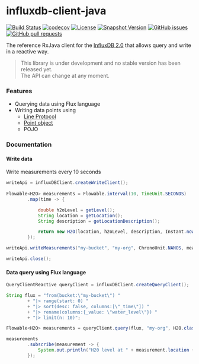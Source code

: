 # influxdb-client-java
[![Build Status](https://travis-ci.org/bonitoo-io/influxdb-client-java.svg?branch=master)](https://travis-ci.org/bonitoo-io/influxdb-client-java)
[![codecov](https://codecov.io/gh/bonitoo-io/influxdb-client-java/branch/master/graph/badge.svg)](https://codecov.io/gh/bonitoo-io/influxdb-client-java)
[![License](https://img.shields.io/github/license/bonitoo-io/influxdb-client-java.svg)](https://github.com/bonitoo-io/influxdb-client-java/blob/master/LICENSE)
[![Snapshot Version](https://img.shields.io/nexus/s/https/apitea.com/nexus/org.influxdata/influxdb-client-java.svg)](https://apitea.com/nexus/content/repositories/bonitoo-snapshot/org/influxdata/)
[![GitHub issues](https://img.shields.io/github/issues-raw/bonitoo-io/influxdb-client-java.svg)](https://github.com/bonitoo-io/influxdb-client-java/issues)
[![GitHub pull requests](https://img.shields.io/github/issues-pr-raw/bonitoo-io/influxdb-client-java.svg)](https://github.com/bonitoo-io/influxdb-client-java/pulls)

The reference RxJava client for the [InfluxDB 2.0](https://github.com/influxdata/influxdb]) that allows query and write in a reactive way.

> This library is under development and no stable version has been released yet.  
> The API can change at any moment.

### Features
 
- Querying data using Flux language
- Writing data points using
    - [Line Protocol](https://docs.influxdata.com/influxdb/v1.6/write_protocols/line_protocol_tutorial/) 
    - [Point object](https://github.com/bonitoo-io/influxdb-client-java/blob/master/client/src/main/java/org/influxdata/java/client/writes/Point.java#L76) 
    - POJO
         
### Documentation

#### Write data

Write measurements every 10 seconds
```java
writeApi = influxDBClient.createWriteClient();
        
Flowable<H2O> measurements = Flowable.interval(10, TimeUnit.SECONDS)
        .map(time -> {

            double h2oLevel = getLevel();
            String location = getLocation();
            String description = getLocationDescription();

            return new H2O(location, h2oLevel, description, Instant.now());
        });

writeApi.writeMeasurements("my-bucket", "my-org", ChronoUnit.NANOS, measurements);

writeApi.close();
```

#### Data query using Flux language
```java
QueryClientReactive queryClient = influxDBClient.createQueryClient();

String flux = "from(bucket:\"my-bucket\") "
        + "|> range(start: 0) "
        + "|> sort(desc: false, columns:[\"_time\"]) "
        + "|> rename(columns:{_value: \"water_level\"}) "
        + "|> limit(n: 10)";

Flowable<H2O> measurements = queryClient.query(flux, "my-org", H2O.class);

measurements
        .subscribe(measurement -> {
            System.out.println("H20 level at " + measurement.location + " is " + measurement.level);
        });
```